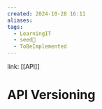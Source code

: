 ```yaml
---
created: 2024-10-28 16:11
aliases: 
tags:
  - LearningIT
  - seed🌱
  - ToBeImplemented
---
```


link: [[API]]

# API Versioning
